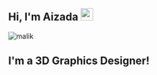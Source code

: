 ## Hi, I'm Aizada <img src="https://media.giphy.com/media/hvRJCLFzcasrR4ia7z/giphy.gif" width="25px">


 <p align="left"> <img src="https://komarev.com/ghpvc/?username=MoonAizada &label=Views&color=blue&style=plastic" alt="malik" /> </p> 

## I'm a 3D Graphics Designer!


